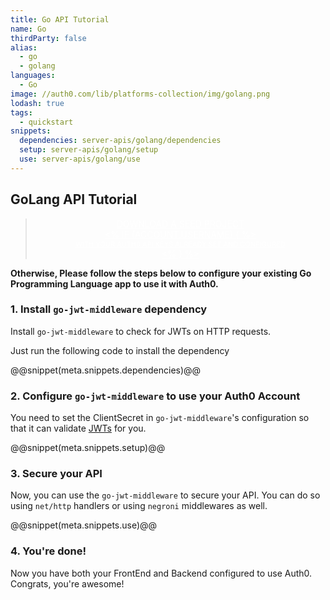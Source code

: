 ```yaml
---
title: Go API Tutorial
name: Go
thirdParty: false
alias:
  - go
  - golang
languages:
  - Go
image: //auth0.com/lib/platforms-collection/img/golang.png
lodash: true
tags:
  - quickstart
snippets:
  dependencies: server-apis/golang/dependencies
  setup: server-apis/golang/setup
  use: server-apis/golang/use
---
```


## GoLang API Tutorial

<div class="package" style="text-align: center;">
  <blockquote>
    <a href="/auth0-golang/master/create-package?path=examples/go-api&type=server@@account.clientParam@@" class="btn btn-lg btn-success btn-package" style="text-transform: uppercase; color: white">
      <span style="display: block">Download a Seed project</span>
      <% if (account.userName) { %>
      <span class="smaller" style="display:block; font-size: 11px">with your Auth0 API Keys already set and configured</span>
      <% } %>
    </a>
  </blockquote>
</div>

**Otherwise, Please follow the steps below to configure your existing Go Programming Language app to use it with Auth0.**

### 1. Install `go-jwt-middleware` dependency

Install `go-jwt-middleware` to check for JWTs on HTTP requests.

Just run the following code to install the dependency

@@snippet(meta.snippets.dependencies)@@

### 2. Configure `go-jwt-middleware` to use your Auth0 Account

You need to set the ClientSecret in `go-jwt-middleware`'s configuration so that it can validate [JWTs](/jwt) for you.

@@snippet(meta.snippets.setup)@@

### 3. Secure your API

Now, you can use the `go-jwt-middleware` to secure your API. You can do so using `net/http` handlers or using `negroni` middlewares as well.

@@snippet(meta.snippets.use)@@

### 4. You're done!

Now you have both your FrontEnd and Backend configured to use Auth0. Congrats, you're awesome!
